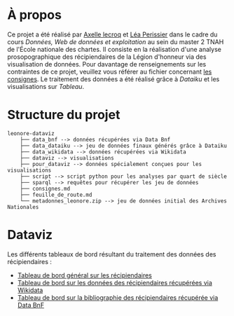 # À propos

Ce projet a été réalisé par [Axelle lecroq](https://github.com/axellelecroq) et [Léa Perissier](https://github.com/leaprs) dans le cadre du cours _Données, Web de données et exploitation_ au sein du master 2 TNAH de l'École nationale des chartes. 
Il consiste en la réalisation d'une analyse prosopographique des récipiendaires de la Légion d'honneur via des visualisation de données. Pour davantage de renseignements sur les contraintes de ce projet, veuillez vous référer au fichier concernant [les consignes](https://github.com/axellelecroq/leonore-dataviz/blob/main/consignes.md).
Le traitement des données a été réalisé grâce à _Dataiku_ et les visualisations sur _Tableau_.

# Structure du projet

``` 
leonore-dataviz
    ├── data_bnf --> données récupérées via Data Bnf
    ├── data_dataiku --> jeu de données finaux générés grâce à Dataiku
    ├── data_wikidata --> données récupérées via Wikidata
    ├── dataviz --> visualisations
    ├── pour_dataviz --> données spécialement conçues pour les visualisations
    ├── script --> script python pour les analyses par quart de siècle
    ├── sparql --> requêtes pour récupérer les jeu de données
    ├── consignes.md
    ├── feuille_de_route.md
    └── metadonnes_leonore.zip --> jeu de données initial des Archives Nationales
```

# Dataviz

Les différents tableaux de bord résultant du traitement des données des récipiendaires :

- [Tableau de bord général sur les récipiendaires](https://public.tableau.com/app/profile/lecroq/viz/Lonore_16220448187940/Gnrales)
- [Tableau de bord sur les données des récipiendaires récupérées via Wikidata](https://public.tableau.com/app/profile/lecroq/viz/Lonore_16220448187940/Wikidata)
- [Tableau de bord sur la bibliographie des récipiendaires récupérée via Data BnF](https://public.tableau.com/app/profile/lecroq/viz/Lonore_16220448187940/Bibliographie)
